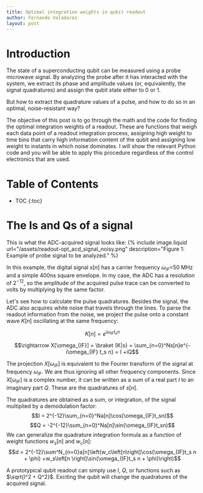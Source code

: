 ```yaml
---
title: Optimal integration weights in qubit readout
author: Fernando Valadares
layout: post
---
```


# Introduction

The state of a superconducting qubit can be measured using a probe microwave signal. By analyzing the probe after it has interacted with the system, we extract its phase and amplitude values (or, equivalently, the signal quadratures) and assign the qubit state either to 0 or 1.

But how to extract the quadrature values of a pulse, and how to do so in an optimal, noise-resistant way? 

The objective of this post is to go through the math and the code for finding the optimal integration weights of a readout. These are functions that weigh each data point of a readout integration process, assigning high weight to time bins that carry high information content of the qubit and assigning low weight to instants in which noise dominates. I will show the relevant Python code and you will be able to apply this procedure regardless of the control electronics that are used.

# Table of Contents
* TOC
{:toc}


# The Is and Qs of a signal


This is what the ADC-acquired signal looks like:
{% include image.liquid url="/assets/readout-opt_acd_signal_noisy.png" description="Figure 1: Example of probe signal to be analyzed." %}

In this example, the digital signal $s[n]$ has a carrier frequency $\omega_{IF} =$50 MHz and a simple 400ns square envelope. In my case, the ADC has a resolution of $2^{-12}$, so the amplitude of the acquired pulse trace can be converted to volts by multiplying by the same factor. 

Let's see how to calculate the pulse quadratures. Besides the signal, the ADC also acquires white noise that travels through the lines. To parse the readout information from the noise, we project the pulse onto a constant wave $K[n]$ oscillating at the same frequency:

$$K[n] = e^{i\omega_{IF} t_s n}$$

$$\rightarrow X[\omega_{IF}] = \braket {K|s} = \sum_{n=0}^Ns[n]e^{-i\omega_{IF} t_s n} = I +iQ$$

The projection $X[\omega_{IF}]$ is equivalent to the Fourier transform of the signal at frequency $\omega_{IF}$. We are thus ignoring all other frequency components. Since $X[\omega_{IF}]$ is a complex number, it can be written as a sum of a real part $I$ to an imaginary part $Q$. These are the quadratures of $s[n]$.

The quadratures are obtained as a sum, or integration, of the signal multiplied by a demodulation factor:
$$I = 2^{-12}\sum_{n=0}^Na[n]\cos(\omega_{IF}t_sn)$$
$$Q = -2^{-12}\sum_{n=0}^Na[n]\sin(\omega_{IF}t_sn)$$
We can generalize the quadrature integration formula as a function of weight functions $w_s[n]$ and $w_c[n]$:
$$d = 2^{-12}\sum^N_{n=0}a[n]\left(w_c\left[n\right]\cos(\omega_{IF}t_s n + \phi) +w_s\left[n \right]\sin(\omega_{IF}t_s n + \phi)\right)$$



A prototypical qubit readout can simply use $I$, $Q$, or functions such as $\sqrt{I^2 + Q^2}$. Exciting the qubit will change the quadratures of the acquired signal.
